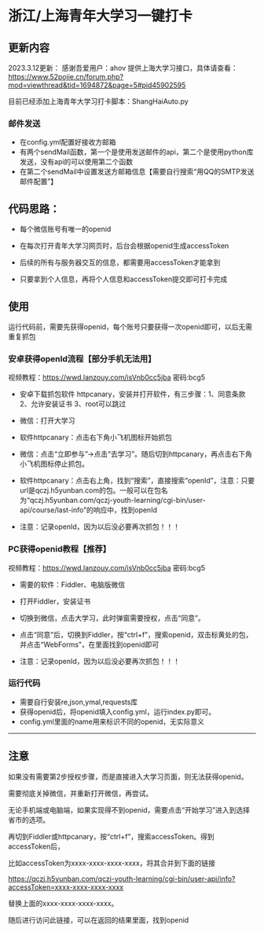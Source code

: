 # 浙江/上海青年大学习一键打卡

## 更新内容
2023.3.12更新：
感谢吾爱用户：ahov 提供上海大学习接口，具体请查看：https://www.52pojie.cn/forum.php?mod=viewthread&tid=1694872&page=5#pid45902595

目前已经添加上海青年大学习打卡脚本：ShangHaiAuto.py

### 邮件发送
* 在config.yml配置好接收方邮箱
* 有两个sendMail函数，第一个是使用发送邮件的api，第二个是使用python库发送，没有api的可以使用第二个函数
* 在第二个sendMail中设置发送方邮箱信息【需要自行搜索“用QQ的SMTP发送邮件配置”】

## 代码思路：

* 每个微信账号有唯一的openid

* 在每次打开青年大学习网页时，后台会根据openid生成accessToken

* 后续的所有与服务器交互的信息，都需要用accessToken才能拿到

* 只要拿到个人信息，再将个人信息和accessToken提交即可打卡完成


## 使用

运行代码前，需要先获得openid，每个账号只要获得一次openid即可，以后无需重复抓包

### 安卓获得openId流程【部分手机无法用】

视频教程：https://wwd.lanzouy.com/isVnb0cc5jba 密码:bcg5

* 安卓下载抓包软件 httpcanary，安装并打开软件，有三步骤：1、同意条款 2、允许安装证书 3、root可以跳过

* 微信：打开大学习

* 软件httpcanary：点击右下角小飞机图标开始抓包

* 微信：点击“立即参与”->点击“去学习”。随后切到httpcanary，再点击右下角小飞机图标停止抓包。

* 软件httpcanary：点击右上角，找到“搜索”，直接搜索“openId”，注意：只要url是qczj.h5yunban.com的包。一般可以在包名为“qczj.h5yunban.com/qczj-youth-learning/cgi-bin/user-api/course/last-info”的响应中，找到openId

* 注意：记录openId，因为以后没必要再次抓包！！！
   
   


### PC获得openid教程【推荐】

视频教程：https://wwd.lanzouy.com/isVnb0cc5jba 密码:bcg5

* 需要的软件：Fiddler、电脑版微信

* 打开Fiddler，安装证书

* 切换到微信，点击大学习，此时弹窗需要授权，点击“同意”。

* 点击“同意”后，切换到Fiddler，按“ctrl+f”，搜索openid，双击标黄处的包，并点击“WebForms”，在里面找到openid即可

* 注意：记录openId，因为以后没必要再次抓包！！！



### 运行代码

* 需要自行安装re,json,ymal,requests库
* 获得openid后，将openid填入config.yml，运行index.py即可。
* config.yml里面的name用来标识不同的openid，无实际意义


-------------------------------------------------------

## 注意

如果没有需要第2步授权步骤，而是直接进入大学习页面，则无法获得openid。

需要彻底关掉微信，并重新打开微信，再尝试。

无论手机端或电脑端，如果实现得不到openid，需要点击“开始学习”进入到选择省市的选项。

再切到Fiddler或httpcanary，按“ctrl+f”，搜索accessToken。得到accessToken后，

比如accessToken为xxxx-xxxx-xxxx-xxxx，将其合并到下面的链接

https://qczj.h5yunban.com/qczj-youth-learning/cgi-bin/user-api/info?accessToken=xxxx-xxxx-xxxx-xxxx

替换上面的xxxx-xxxx-xxxx-xxxx。

随后进行访问此链接，可以在返回的结果里面，找到openid



